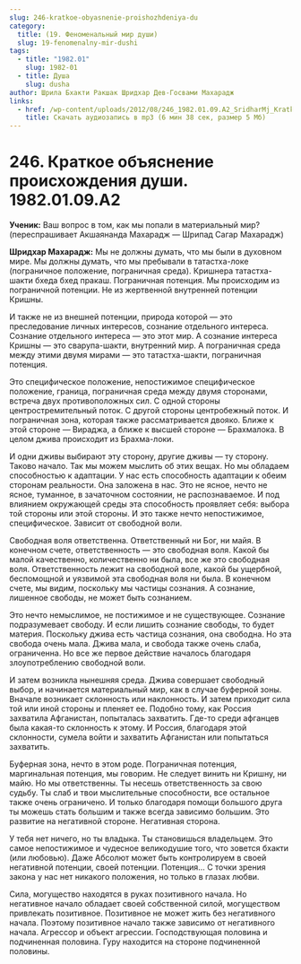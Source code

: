 ```yaml
---
slug: 246-kratkoe-obyasnenie-proishozhdeniya-du
category:
  title: (19. Феноменальный мир души)
  slug: 19-fenomenalny-mir-dushi
tags:
  - title: "1982.01"
    slug: 1982-01
  - title: Душа
    slug: dusha
author: Шрила Бхакти Ракшак Шридхар Дев-Госвами Махарадж
links:
  - href: /wp-content/uploads/2012/08/246_1982.01.09.A2_SridharMj_Kratkoe_obyasnenie_proishojdeniya_dushi.mp3
    title: Скачать аудиозапись в mp3 (6 мин 38 сек, размер 5 Мб)
---
```


# 246. Краткое объяснение происхождения души. 1982.01.09.A2

**Ученик:** Ваш вопрос в том, как мы попали в материальный мир? (переспрашивает Акшаянанда Махарадж — Шрипад Сагар Махарадж)

**Шридхар Махарадж:** Мы не должны думать, что мы были в духовном мире. Мы должны думать, что мы пребывали в татастха-локе (пограничное положение, пограничная среда). Кришнера татастха-шакти бхеда бхед пракаш. Пограничная потенция. Мы происходим из пограничной потенции. Не из жертвенной внутренней потенции Кришны.

И также не из внешней потенции, природа которой — это преследование личных интересов, сознание отдельного интереса. Сознание отдельного интереса — это этот мир. А сознание интереса Кришны — это сварупа-шакти, внутренний мир. А пограничная среда между этими двумя мирами — это татастха-шакти, пограничная потенция.

Это специфическое положение, непостижимое специфическое положение, граница, пограничная среда между двумя сторонами, встреча двух противоположных сил. С одной стороны центростремительный поток. С другой стороны центробежный поток. И пограничная зона, которая также рассматривается двояко. Ближе к этой стороне — Вираджа, а ближе к высшей стороне — Брахмалока. В целом джива происходит из Брахма-локи.

И одни дживы выбирают эту сторону, другие дживы — ту сторону. Таково начало. Так мы можем мыслить об этих вещах. Но мы обладаем способностью к адаптации. У нас есть способность адаптации к обеим сторонам реальности. Она заложена в нас. Это не ясное, нечто не ясное, туманное, в зачаточном состоянии, не распознаваемое. И под влиянием окружающей среды эта способность проявляет себя: выбора той стороны или этой стороны. И это также нечто непостижимое, специфическое. Зависит от свободной воли.

Свободная воля ответственна. Ответственный ни Бог, ни майя. В конечном счете, ответственность — это свободная воля. Какой бы малой качественно, количественно ни была, все же это свободная воля. Ответственность лежит на свободной воле, какой бы ущербной, беспомощной и уязвимой эта свободная воля ни была. В конечном счете, мы видим, поскольку мы частицы сознания. А сознание, лишенное свободы, не может быть сознанием.

Это нечто немыслимое, не постижимое и не существующее. Сознание подразумевает свободу. И если лишить сознание свободы, то будет материя. Поскольку джива есть частица сознания, она свободна. Но эта свобода очень мала. Джива мала, и свобода также очень слаба, ограниченна. Но все же первое действие началось благодаря злоупотреблению свободной воли.

И затем возникла нынешняя среда. Джива совершает свободный выбор, и начинается материальный мир, как в случае буферной зоны. Вначале возникает склонность или наклонность. И затем приходит сила той или иной стороны и пленяет ее. Подобно тому, как Россия захватила Афганистан, попыталась захватить. Где-то среди афганцев была какая-то склонность к этому. И Россия, благодаря этой склонности, сумела войти и захватить Афганистан или попытаться захватить.

Буферная зона, нечто в этом роде. Пограничная потенция, маргинальная потенция, мы говорим. Не следует винить ни Кришну, ни майю. Но мы ответственны. Ты несешь ответственность за свою судьбу. Ты слаб и твои мыслительные способности, все остальное также очень ограничено. И только благодаря помощи большого друга ты можешь стать большим и также всегда зависимо большим. Это развитие на негативной стороне. Негативная сторона.

У тебя нет ничего, но ты владыка. Ты становишься владельцем. Это самое непостижимое и чудесное великодушие того, что зовется бхакти (или любовью). Даже Абсолют может быть контролируем в своей негативной потенции, своей потенции. Потенция… С точки зрения закона у нас нет никакого положения, но только в глазах любви.

Сила, могущество находятся в руках позитивного начала. Но негативное начало обладает своей собственной силой, могуществом привлекать позитивное. Позитивное не может жить без негативного начала. Поэтому позитивное начало также зависимо от негативного начала. Агрессор и объект агрессии. Господствующая половина и подчиненная половина. Гуру находится на стороне подчиненной половины.


